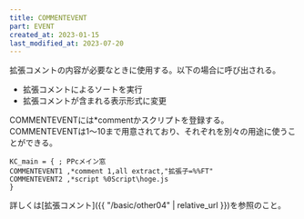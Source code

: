 ```yaml
---
title: COMMENTEVENT
part: EVENT
created_at: 2023-01-15
last_modified_at: 2023-07-20
---
```


拡張コメントの内容が必要なときに使用する。以下の場合に呼び出される。

- 拡張コメントによるソートを実行
- 拡張コメントが含まれる表示形式に変更

COMMENTEVENTには*commentかスクリプトを登録する。COMMENTEVENTは1～10まで用意されており、それぞれを別々の用途に使うことができる。

```text
KC_main = { ; PPcメイン窓
COMMENTEVENT1 ,*comment 1,all extract,"拡張子=%%FT"
COMMENTEVENT2 ,*script %0Script\hoge.js
}
```

詳しくは[拡張コメント]({{ "/basic/other04" | relative_url }})を参照のこと。